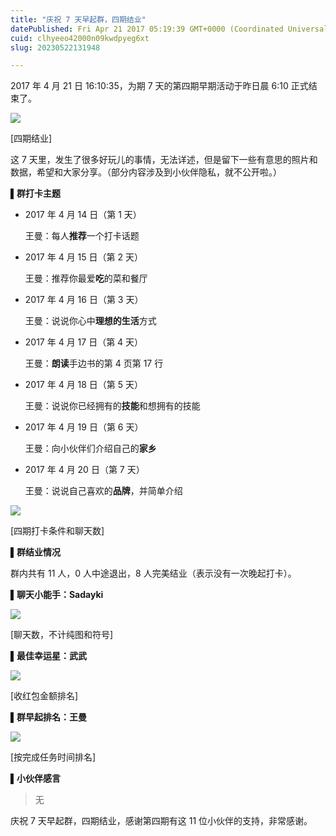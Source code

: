 ```yaml
---
title: "庆祝 7 天早起群，四期结业"
datePublished: Fri Apr 21 2017 05:19:39 GMT+0000 (Coordinated Universal Time)
cuid: clhyeeo42000n09kwdpyeg6xt
slug: 20230522131948

---
```


2017 年 4 月 21 日 16:10:35，为期 7 天的第四期早期活动于昨日晨 6:10 正式结束了。

![](https://cdn.hashnode.com/res/hashnode/image/upload/v1684732724316/10de7697-2b08-4534-9595-a8d19a4a6735.jpeg)

\[四期结业\]

这 7 天里，发生了很多好玩儿的事情，无法详述，但是留下一些有意思的照片和数据，希望和大家分享。（部分内容涉及到小伙伴隐私，就不公开啦。）

**▌群打卡主题**

* 2017 年 4 月 14 日（第 1 天）
    
    王曼：每人**推荐**一个打卡话题
    
* 2017 年 4 月 15 日（第 2 天）
    
    王曼：推荐你最爱**吃**的菜和餐厅
    
* 2017 年 4 月 16 日（第 3 天）
    
    王曼：说说你心中**理想的生活**方式
    
* 2017 年 4 月 17 日（第 4 天）
    
    王曼：**朗读**手边书的第 4 页第 17 行
    
* 2017 年 4 月 18 日（第 5 天）
    
    王曼：说说你已经拥有的**技能**和想拥有的技能
    
* 2017 年 4 月 19 日（第 6 天）
    
    王曼：向小伙伴们介绍自己的**家乡**
    
* 2017 年 4 月 20 日（第 7 天）
    
    王曼：说说自己喜欢的**品牌**，并简单介绍
    

![](https://cdn.hashnode.com/res/hashnode/image/upload/v1684732743990/32156c40-be80-4bb4-b338-311561836d45.png)

\[四期打卡条件和聊天数\]

**▌群结业情况**

群内共有 11 人，0 人中途退出，8 人完美结业（表示没有一次晚起打卡）。

**▌聊天小能手：Sadayki**

![](https://cdn.hashnode.com/res/hashnode/image/upload/v1684732752668/28b5b50c-0462-4da3-93c1-e22edea317cd.png)

\[聊天数，不计纯图和符号\]

**▌最佳幸运星：武武**

![](https://cdn.hashnode.com/res/hashnode/image/upload/v1684732759252/19266b5e-9b0c-437b-9fd0-8815097f07ed.png)

\[收红包金额排名\]

**▌群早起排名：王曼**

![](https://cdn.hashnode.com/res/hashnode/image/upload/v1684732768785/c718a5e5-c542-430f-96c6-90e9e85b62c1.png)

\[按完成任务时间排名\]

**▌小伙伴感言**

> 无

庆祝 7 天早起群，四期结业，感谢第四期有这 11 位小伙伴的支持，非常感谢。